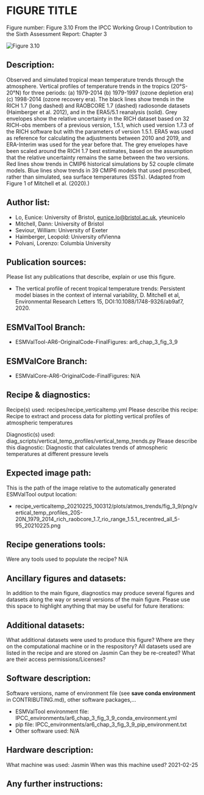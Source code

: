 FIGURE TITLE
============

Figure number: Figure 3.10
From the IPCC Working Group I Contribution to the Sixth Assessment Report: Chapter 3

![Figure 3.10](../images/ar6_wg1_chap3_fig3_10_vertical_temp.png?raw=true)


Description:
------------
Observed and simulated tropical mean temperature trends through the atmosphere. Vertical profiles of temperature trends in the tropics (20°S-20°N) for three periods: (a) 1979-2014 (b) 1979-1997 (ozone depletion era) (c) 1998-2014 (ozone recovery era). The black lines show trends in the RICH 1.7 (long dashed) and RAOBCORE 1.7 (dashed) radiosonde datasets (Haimberger et al. 2012), and in the ERA5/5.1 reanalysis (solid). Grey envelopes show the relative uncertainty in the RICH dataset based on 32 RICH-obs members of a previous version, 1.5.1, which used version 1.7.3 of the RICH software but with the parameters of version 1.5.1. ERA5 was used as reference for calculating the adjustments between 2010 and 2019, and ERA-Interim was used for the year before that. The grey envelopes have been scaled around the RICH 1.7 best estimates, based on the assumption that the relative uncertainty remains the same between the two versions. Red lines show trends in CMIP6 historical simulations by 52 couple climate models. Blue lines show trends in 39 CMIP6 models that used prescribed, rather than simulated, sea surface temperatures (SSTs). (Adapted from Figure 1 of Mitchell et al. (2020).)


Author list:
------------
- Lo, Eunice: University of Bristol, eunice.lo@bristol.ac.uk, yteunicelo 
- Mitchell, Dann: University of Bristol
- Seviour, William: University of Exeter
- Haimberger, Leopold: University ofVienna
- Polvani, Lorenzo: Columbia University 


Publication sources:
--------------------
Please list any publications that describe, explain or use this figure. 
- The vertical profile of recent tropical temperature trends: Persistent model biases in the context of internal variability, D. Mitchell et al, Environmental Research Letters 15, DOI:10.1088/1748-9326/ab9af7, 2020. 


ESMValTool Branch:
------------------
- ESMValTool-AR6-OriginalCode-FinalFigures: ar6_chap_3_fig_3_9


ESMValCore Branch:
------------------
- ESMValCore-AR6-OriginalCode-FinalFigures: N/A


Recipe & diagnostics:
---------------------
Recipe(s) used: recipes/recipe_verticaltemp.yml
Please describe this recipe: Recipe to extract and process data for plotting vertical profiles of atmospheric temperatures

Diagnostic(s) used: diag_scripts/vertical_temp_profiles/vertical_temp_trends.py
Please describe this diagnostic: Diagnostic that calculates trends of atmospheric temperatures at different pressure levels


Expected image path:
--------------------
This is the path of the image relative to the automatically generated ESMValTool output location:
- recipe_verticaltemp_20210225_100312/plots/atmos_trends/fig_3_9/png/vertical_temp_profiles_20S-20N_1979_2014_rich_raobcore_1.7_rio_range_1.5.1_recentred_all_5-95_20210225.png


Recipe generations tools: 
-------------------------
Were any tools used to populate the recipe? N/A 


Ancillary figures and datasets:
-------------------------------
In addition to the main figure, diagnostics may produce several figures and datasets along the way or several versions of the main figure. Please use this space to highlight anything that may be useful for future iterations:


Additional datasets:
--------------------
What additional datasets were used to produce this figure?
Where are they on the computational machine or in the respository? All datasets used are listed in the recipe and are stored on Jasmin
Can they be re-created?
What are their access permissions/Licenses?


Software description:
---------------------
Software versions, name of environment file (see **save conda environment** in CONTRIBUTING.md), other software packages,…
- ESMValTool environment file: IPCC_environments/ar6_chap_3_fig_3_9_conda_environment.yml
- pip file: IPCC_environments/ar6_chap_3_fig_3_9_pip_environment.txt
- Other software used: N/A


Hardware description:
---------------------
What machine was used: Jasmin
When was this machine used? 2021-02-25


Any further instructions: 
-------------------------

